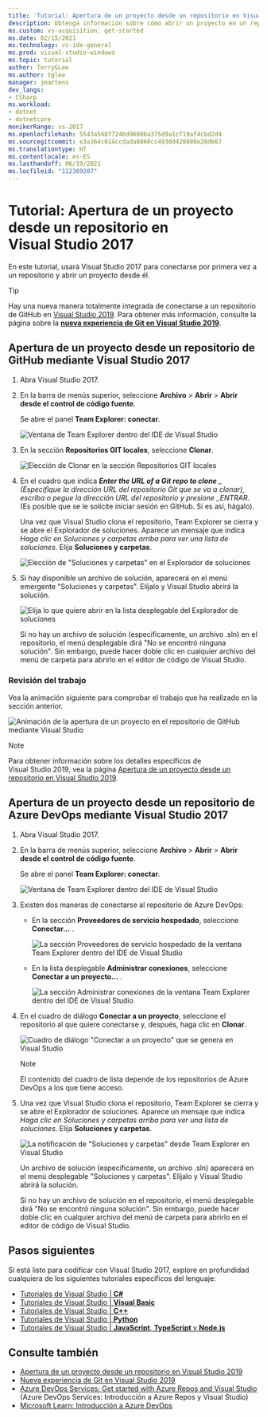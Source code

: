 ```yaml
---
title: 'Tutorial: Apertura de un proyecto desde un repositorio en Visual Studio 2017'
description: Obtenga información sobre cómo abrir un proyecto en un repositorio de Git o de Azure DevOps mediante Visual Studio 2017.
ms.custom: vs-acquisition, get-started
ms.date: 02/15/2021
ms.technology: vs-ide-general
ms.prod: visual-studio-windows
ms.topic: tutorial
author: TerryGLee
ms.author: tglee
manager: jmartens
dev_langs:
- CSharp
ms.workload:
- dotnet
- dotnetcore
monikerRange: vs-2017
ms.openlocfilehash: 5543a568f7246d9600ba375d9a1cf19af4cbd2d4
ms.sourcegitcommit: e3a364c014ccdada0860cc4930d428808e20d667
ms.translationtype: HT
ms.contentlocale: es-ES
ms.lasthandoff: 06/19/2021
ms.locfileid: "112389207"
---
```

# <a name="tutorial-open-a-project-from-a-repo-in-visual-studio-2017"></a>Tutorial: Apertura de un proyecto desde un repositorio en Visual Studio 2017

En este tutorial, usará Visual Studio 2017 para conectarse por primera vez a un repositorio y abrir un proyecto desde él.

> [!TIP]
> Hay una nueva manera totalmente integrada de conectarse a un repositorio de GitHub en [Visual Studio 2019](https://visualstudio.microsoft.com/downloads). Para obtener más información, consulte la página sobre la [**nueva experiencia de Git en Visual Studio 2019**](../ide/git-with-visual-studio.md?view=vs-2019&preserve-view=true).

## <a name="open-a-project-from-a-github-repo-by-using-visual-studio-2017"></a>Apertura de un proyecto desde un repositorio de GitHub mediante Visual Studio 2017

1. Abra Visual Studio 2017.

1. En la barra de menús superior, seleccione **Archivo** > **Abrir** > **Abrir desde el control de código fuente**.

   Se abre el panel **Team Explorer: conectar**.

    ![Ventana de Team Explorer dentro del IDE de Visual Studio](./media/open-proj-repo-team-explorer.png)

1. En la sección **Repositorios GIT locales**, seleccione **Clonar**.

    ![Elección de Clonar en la sección Repositorios GIT locales](./media/open-proj-repo-local-git-repo-clone.png)

1. En el cuadro que indica ***Enter the URL of a Git repo to clone** _ (Especifique la dirección URL del repositorio Git que se va a clonar), escriba o pegue la dirección URL del repositorio y presione _*ENTRAR**. (Es posible que se le solicite iniciar sesión en GitHub. Si es así, hágalo).

   Una vez que Visual Studio clona el repositorio, Team Explorer se cierra y se abre el Explorador de soluciones. Aparece un mensaje que indica *Haga clic en Soluciones y carpetas arriba para ver una lista de soluciones*. Elija **Soluciones y carpetas**.

   ![Elección de "Soluciones y carpetas" en el Explorador de soluciones](./media/open-proj-repo-github-solutions-folders.png)

1. Si hay disponible un archivo de solución, aparecerá en el menú emergente "Soluciones y carpetas". Elíjalo y Visual Studio abrirá la solución.

   ![Elija lo que quiere abrir en la lista desplegable del Explorador de soluciones](./media/open-proj-repo-github-solutions-folders-picker.png)

   Si no hay un archivo de solución (específicamente, un archivo .sln) en el repositorio, el menú desplegable dirá "No se encontró ninguna solución". Sin embargo, puede hacer doble clic en cualquier archivo del menú de carpeta para abrirlo en el editor de código de Visual Studio.

### <a name="review-your-work"></a>Revisión del trabajo

Vea la animación siguiente para comprobar el trabajo que ha realizado en la sección anterior.

   ![Animación de la apertura de un proyecto en el repositorio de GitHub mediante Visual Studio](./media/open-project-from-github.gif)

> [!NOTE]
> Para obtener información sobre los detalles específicos de Visual Studio 2019, vea la página [Apertura de un proyecto desde un repositorio en Visual Studio 2019](tutorial-open-project-from-repo-visual-studio-2019.md).

## <a name="open-a-project-from-an-azure-devops-repo-by-using-visual-studio-2017"></a>Apertura de un proyecto desde un repositorio de Azure DevOps mediante Visual Studio 2017

1. Abra Visual Studio 2017.

1. En la barra de menús superior, seleccione **Archivo** > **Abrir** > **Abrir desde el control de código fuente**.

   Se abre el panel **Team Explorer: conectar**.

    ![Ventana de Team Explorer dentro del IDE de Visual Studio](./media/open-proj-repo-team-explorer.png)

1. Existen dos maneras de conectarse al repositorio de Azure DevOps:

      - En la sección **Proveedores de servicio hospedado**, seleccione **Conectar…** .

        ![La sección Proveedores de servicio hospedado de la ventana Team Explorer dentro del IDE de Visual Studio](./media/open-proj-repo-azure-devops.png)

      - En la lista desplegable **Administrar conexiones**, seleccione **Conectar a un proyecto…** .

        ![La sección Administrar conexiones de la ventana Team Explorer dentro del IDE de Visual Studio](./media/open-proj-repo-azuredevops-manage-connections.png)

1. En el cuadro de diálogo **Conectar a un proyecto**, seleccione el repositorio al que quiere conectarse y, después, haga clic en **Clonar**.

      ![Cuadro de diálogo "Conectar a un proyecto" que se genera en Visual Studio](./media/open-proj-azure-devops-connect-cloud-clone.png)

    > [!NOTE]
    > El contenido del cuadro de lista depende de los repositorios de Azure DevOps a los que tiene acceso.

1. Una vez que Visual Studio clona el repositorio, Team Explorer se cierra y se abre el Explorador de soluciones. Aparece un mensaje que indica *Haga clic en Soluciones y carpetas arriba para ver una lista de soluciones*. Elija **Soluciones y carpetas**.

      ![La notificación de "Soluciones y carpetas" desde Team Explorer en Visual Studio](./media/open-proj-repo-solutions-folders.png)

   Un archivo de solución (específicamente, un archivo .sln) aparecerá en el menú desplegable "Soluciones y carpetas". Elíjalo y Visual Studio abrirá la solución.

   Si no hay un archivo de solución en el repositorio, el menú desplegable dirá "No se encontró ninguna solución". Sin embargo, puede hacer doble clic en cualquier archivo del menú de carpeta para abrirlo en el editor de código de Visual Studio.

## <a name="next-steps"></a>Pasos siguientes

Si está listo para codificar con Visual Studio 2017, explore en profundidad cualquiera de los siguientes tutoriales específicos del lenguaje:

- [Tutoriales de Visual Studio | **C#**](./csharp/index.yml)
- [Tutoriales de Visual Studio | **Visual Basic**](./visual-basic/index.yml)
- [Tutoriales de Visual Studio | **C++**](/cpp/get-started/tutorial-console-cpp)
- [Tutoriales de Visual Studio | **Python**](../python/index.yml)
- [Tutoriales de Visual Studio | **JavaScript**, **TypeScript** y **Node.js**](../javascript/index.yml)

## <a name="see-also"></a>Consulte también

- [Apertura de un proyecto desde un repositorio en Visual Studio 2019](tutorial-open-project-from-repo-visual-studio-2019.md)
- [Nueva experiencia de Git en Visual Studio 2019](../ide/git-with-visual-studio.md)
- [Azure DevOps Services: Get started with Azure Repos and Visual Studio](/azure/devops/repos/git/gitquickstart/) (Azure DevOps Services: Introducción a Azure Repos y Visual Studio)
- [Microsoft Learn: Introducción a Azure DevOps](/learn/modules/get-started-with-devops/)

